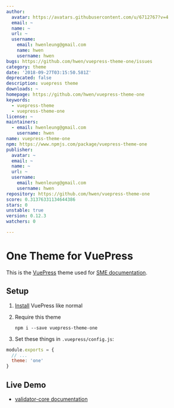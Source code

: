 ```yaml
---
author:
  avatar: https://avatars.githubusercontent.com/u/6712767?v=4
  email: ~
  name: ~
  url: ~
  username:
    email: hwenleung@gmail.com
    name: hwen
    username: hwen
bugs: https://github.com/hwen/vuepress-theme-one/issues
category: theme
date: '2018-09-27T03:15:50.581Z'
deprecated: false
description: vuepress theme
downloads: ~
homepage: https://github.com/hwen/vuepress-theme-one
keywords:
  - vuepress-theme
  - vuepress-theme-one
license: ~
maintainers:
  - email: hwenleung@gmail.com
    username: hwen
name: vuepress-theme-one
npm: https://www.npmjs.com/package/vuepress-theme-one
publisher:
  avatar: ~
  email: ~
  name: ~
  url: ~
  username:
    email: hwenleung@gmail.com
    username: hwen
repository: https://github.com/hwen/vuepress-theme-one
score: 0.31376331134644386
stars: 0
unstable: true
version: 0.12.3
watchers: 0

---
```


# One Theme for VuePress

This is the [VuePress](https://vuepress.vuejs.org/) theme used for [SME documentation](https://sme-fe.github.io/website-validator/).

## Setup

1. [Install](https://vuepress.vuejs.org/guide/getting-started.html) VuePress like normal
2. Require this theme

    ```
    npm i --save vuepress-theme-one
    ```

3. Set these things in `.vuepress/config.js`:

```js
module.exports = {
  // ...
  theme: 'one'
}
```

## Live Demo

- [validator-core documentation](https://sme-fe.github.io/website-validator/)